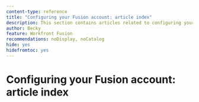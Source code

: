 ```yaml
---
content-type: reference
title: "Configuring your Fusion account: article index"
description: This section contains articles related to configuring your account in Adobe Workfront Fusion.
author: Becky
feature: Workfront Fusion
recommendations: noDisplay, noCatalog
hide: yes
hidefromtoc: yes
---
```


# Configuring your Fusion account: article index
